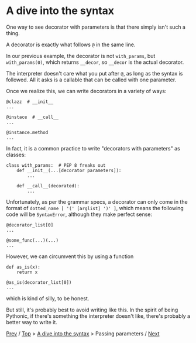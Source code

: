 # A dive into the syntax

One way to see decorator with parameters is that there simply isn't such a thing.

A decorator is exactly what follows `@` in the same line.

In our previous example, the decorator is not `with_params`,
but `with_params(0)`, which returns `__decor`,
so `__decor` is the actual decorator.

The interpreter doesn't care what you put after `@`, as long as the syntax is followed.
All it asks is a callable that can be called with one parameter.

Once we realize this, we can write decorators in a variety of ways:

    @clazz  # __init__
    ...

    @instace  # __call__
    ...

    @instance.method
    ...

In fact, it is a common practice to write "decorators with parameters" as classes:

    class with_params:  # PEP 8 freaks out
        def __init__(...[decorator parameters]):
            ...

        def __call__(decorated):
            ...

Unfortunately, as per the grammar specs,
a decorator can only come in the format of `dotted_name [ '(' [arglist] ')' ]`,
which means the following code will be `SyntaxError`, although they make perfect sense:

    @decorator_list[0]
    ...

    @some_func(...)(...)
    ...

However, we can circumvent this by using a function

    def as_is(x):
        return x

    @as_is(decorator_list[0])
    ...

which is kind of silly, to be honest.

But still, it's probably best to avoid writing like this.
In the spirit of being Pythonic, if there's something the interpreter doesn't like,
there's probably a better way to write it.

[Prev](../2-params/README.md) /
[Top](../../README.md) > [A dive into the syntax](../README.md) > Passing parameters /
[Next](../4-order/README.md)

